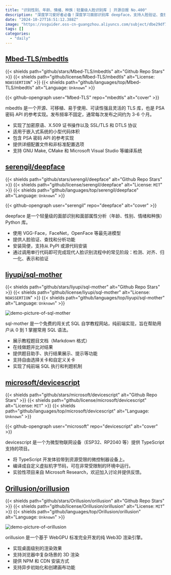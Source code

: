 ```yaml
---
title: "识别性别、年龄、情绪、种族：轻量级人脸识别库 | 开源日报 No.400"
description: "深度学习爱好者必备！深度学习面部识别库 deepface，支持人脸验证、查找和分析，使用最先进模型，安装简便，一行代码搞定现代人脸识别流程！赶快体验吧！"
date: "2024-10-27T16:51:12.388Z"
image: "https://osguider.oss-cn-guangzhou.aliyuncs.com/subject/dbe29df7b9c1596218aec4ba6bc7c377.png"
tags: []
categories:
  - "daily"
---
```


## [Mbed-TLS/mbedtls](https://github.com/Mbed-TLS/mbedtls)

{{< shields path="github/stars/Mbed-TLS/mbedtls" alt="Github Repo Stars" >}} {{< shields path="github/license/Mbed-TLS/mbedtls" alt="License: `NOASSERTION`" >}} {{< shields path="github/languages/top/Mbed-TLS/mbedtls" alt="Language: `Unknown`" >}}

{{< github-opengraph user="Mbed-TLS" repo="mbedtls" alt="cover" >}}

mbedtls 是一个开源、可移植、易于使用、可读性强且灵活的 TLS 库，也是 PSA 密码 API 的参考实现。发布频率不固定，通常每次发布之间约为 3-6 个月。

- 实现了加密原语、X.509 证书操作以及 SSL/TLS 和 DTLS 协议
- 适用于嵌入式系统的小型代码体积
- 包含 PSA 密码 API 的参考实现
- 提供详细配置文件和非标准配置选项
- 支持 GNU Make, CMake 和 Microsoft Visual Studio 等编译系统
  
## [serengil/deepface](https://github.com/serengil/deepface)

{{< shields path="github/stars/serengil/deepface" alt="Github Repo Stars" >}} {{< shields path="github/license/serengil/deepface" alt="License: `MIT`" >}} {{< shields path="github/languages/top/serengil/deepface" alt="Language: `Unknown`" >}}

{{< github-opengraph user="serengil" repo="deepface" alt="cover" >}}

deepface 是一个轻量级的面部识别和面部属性分析（年龄、性别、情绪和种族）Python 库。

- 使用 VGG-Face，FaceNet，OpenFace 等最先进模型
- 提供人脸验证、查找和分析功能
- 安装简便，支持从 PyPI 或源代码安装
- 通过调用单行代码即可完成现代人脸识别流程中的常见阶段：检测、对齐、归一化、表示和验证
  
## [liyupi/sql-mother](https://github.com/liyupi/sql-mother)

{{< shields path="github/stars/liyupi/sql-mother" alt="Github Repo Stars" >}} {{< shields path="github/license/liyupi/sql-mother" alt="License: `NOASSERTION`" >}} {{< shields path="github/languages/top/liyupi/sql-mother" alt="Language: `Unknown`" >}}

![demo-picture-of-sql-mother](https://static.osguider.com/subject/github/liyupi/sql-mother/ee693948272cc1c25a67d8e4e4058062.png)

sql-mother 是一个免费的闯关式 SQL 自学教程网站，纯前端实现，旨在帮助用户从 0 到 1 掌握常用 SQL 语法。

- 展示教程题目文档（Markdown 格式）
- 在线做题并比对结果
- 提供题目助手、执行结果展示、提示等功能
- 支持自由选择关卡和自定义关卡
- 实现了纯前端 SQL 执行和判题机制
  
## [microsoft/devicescript](https://github.com/microsoft/devicescript)

{{< shields path="github/stars/microsoft/devicescript" alt="Github Repo Stars" >}} {{< shields path="github/license/microsoft/devicescript" alt="License: `MIT`" >}} {{< shields path="github/languages/top/microsoft/devicescript" alt="Language: `Unknown`" >}}

{{< github-opengraph user="microsoft" repo="devicescript" alt="cover" >}}

devicescript 是一个为微型物联网设备（ESP32、RP2040 等）提供 TypeScript 支持的项目。

- 将 TypeScript 开发体验带到资源受限的微控制器设备上。
- 编译成自定义虚拟机字节码，可在非常受限制的环境中运行。
- 实验性项目来自 Microsoft Research，欢迎加入讨论并提供反馈。
  
## [Orillusion/orillusion](https://github.com/Orillusion/orillusion)

{{< shields path="github/stars/Orillusion/orillusion" alt="Github Repo Stars" >}} {{< shields path="github/license/Orillusion/orillusion" alt="License: `MIT`" >}} {{< shields path="github/languages/top/Orillusion/orillusion" alt="Language: `Unknown`" >}}

![demo-picture-of-orillusion](https://static.osguider.com/subject/github/Orillusion/orillusion/165cb024ecea675df3a4c85b348afc58.gif)

orillusion 是一个基于 WebGPU 标准完全开发的纯 Web3D 渲染引擎。

- 实现桌面级别的渲染效果
- 支持浏览器中复杂场景的 3D 渲染
- 提供 NPM 和 CDN 安装方式
- 支持异步初始化和创建画布功能
  
